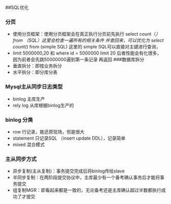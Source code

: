 ##SQL优化
### 分页
- 使用分页框架：使用分页框架会在真正执行分页前先执行 select count（*）from （SQL）这里会检查一遍所有的相关条件
并查回来，可以优化为 select count(*) from (simple SQL) 这里的 simple SQL可以直接对主键进行查询，
- limit 5000000,20 和 where id = 5000000 limit 20 后者性能会有化很多，因为前者会先跳50000000遍到第一条记录
再返回
###数据库拆分
- 垂直拆分：即按业务拆分
- 水平拆分：即分库分表
### Mysql主从同步日志类型
- binlog 主库生产
- rely log 从库根据binlog生产的
### binlog 分类
- row 行记录，能还原现场，但是很大
- statement 只记录SQL （insert update DDL），记录简单
- mixed 混合模式
### 主从同步方式
- 异步复制(主从复制)：事务提交完成后将binlog传给slave
- 半同步复制：在两阶段提交协议中，主库最少有一个备考确认事务后才能将事务提交
- 组复制MGR：即看起来都是一致的，无论备考还是主库确认超过半数都执行成功了才提交